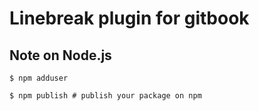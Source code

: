 # Linebreak plugin for gitbook

## Note on Node.js


```
$ npm adduser
```

```
$ npm publish # publish your package on npm  
```
